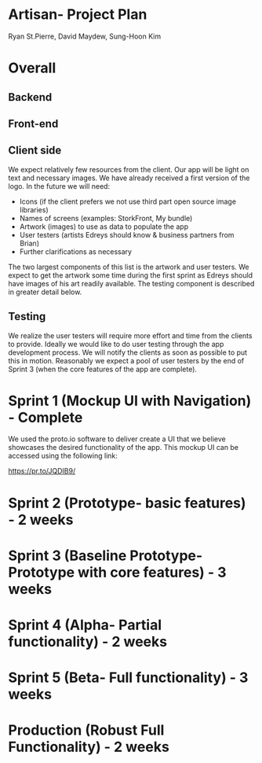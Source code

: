 # Artisan- Project Plan

Ryan St.Pierre, David Maydew, Sung-Hoon Kim

# Overall

## Backend

## Front-end

## Client side

We expect relatively few resources from the client.  Our app will be light on text and necessary images.  We have already received a first version of the logo.  In the future we will need:

* Icons (if the client prefers we not use third part open source image libraries)
* Names of screens (examples: StorkFront, My bundle)
* Artwork (images) to use as data to populate the app
* User testers (artists Edreys should know & business partners from Brian)
* Further clarifications as necessary

The two largest components of this list is the artwork and user testers.  We expect to get the artwork some time during the first sprint as Edreys should have images of his art readily available.   The testing component is described in greater detail below.

## Testing

We realize the user testers will require more effort and time from the clients to provide.  Ideally we would like to do user testing through the app development process.  We will notify the clients as soon as possible to put this in motion.  Reasonably we expect a pool of user testers by the end of Sprint 3 (when the core features of the app are complete).

# Sprint 1 (Mockup UI with Navigation) - Complete

We used the proto.io software to deliver create a UI that we believe showcases the desired functionality of the app.  This mockup UI can be accessed using the following link:

https://pr.to/JQDIB9/


# Sprint 2 (Prototype- basic features) - 2 weeks

# Sprint 3 (Baseline Prototype- Prototype with core features) - 3 weeks

# Sprint 4 (Alpha- Partial functionality) - 2 weeks

# Sprint 5 (Beta- Full functionality) - 3 weeks

# Production (Robust Full Functionality) - 2 weeks
